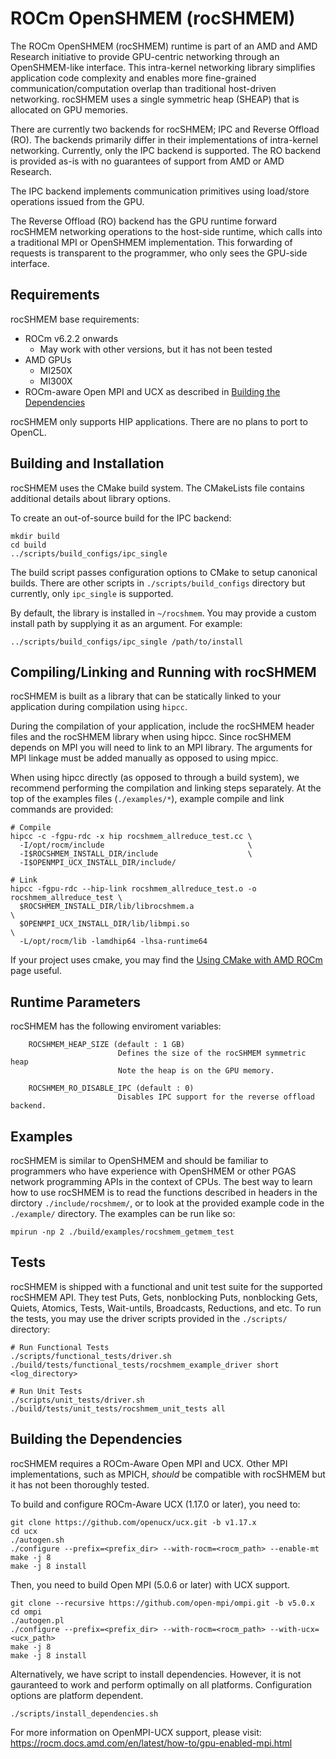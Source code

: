 # ROCm OpenSHMEM (rocSHMEM)

The ROCm OpenSHMEM (rocSHMEM) runtime is part of an AMD and AMD Research
initiative to provide GPU-centric networking through an OpenSHMEM-like interface.
This intra-kernel networking library simplifies application
code complexity and enables more fine-grained communication/computation
overlap than traditional host-driven networking.
rocSHMEM uses a single symmetric heap (SHEAP) that is allocated on GPU memories.

There are currently two backends for rocSHMEM;
IPC and Reverse Offload (RO).
The backends primarily differ in their implementations of intra-kernel networking.
Currently, only the IPC backend is supported.
The RO backend is provided as-is with
no guarantees of support from AMD or AMD Research.

The IPC backend implements communication primitives using load/store operations issued from the GPU.

The Reverse Offload (RO) backend has the GPU runtime forward rocSHMEM networking operations
to the host-side runtime, which calls into a traditional MPI or OpenSHMEM
implementation. This forwarding of requests is transparent to the
programmer, who only sees the GPU-side interface.

## Requirements

rocSHMEM base requirements:
* ROCm v6.2.2 onwards
    *  May work with other versions, but it has not been tested
* AMD GPUs
  * MI250X
  * MI300X
* ROCm-aware Open MPI and UCX as described in
  [Building the Dependencies](#building-the-dependencies)

rocSHMEM only supports HIP applications. There are no plans to port to
OpenCL.

## Building and Installation

rocSHMEM uses the CMake build system. The CMakeLists file contains
additional details about library options.

To create an out-of-source build for the IPC backend:

```
mkdir build
cd build
../scripts/build_configs/ipc_single
```

The build script passes configuration options to CMake to setup canonical builds.
There are other scripts in `./scripts/build_configs`
directory but currently, only `ipc_single` is supported.

By default, the library is installed in `~/rocshmem`. You may provide a
custom install path by supplying it as an argument. For example:

```
../scripts/build_configs/ipc_single /path/to/install
```

## Compiling/Linking and Running with rocSHMEM

rocSHMEM is built as a library that can be statically
linked to your application during compilation using `hipcc`.

During the compilation of your application, include the rocSHMEM header files
and the rocSHMEM library when using hipcc.
Since rocSHMEM depends on MPI you will need to link to an MPI library.
The arguments for MPI linkage must be added manually
as opposed to using mpicc.

When using hipcc directly (as opposed to through a build system), we
recommend performing the compilation and linking steps separately.
At the top of the examples files (`./examples/*`),
example compile and link commands are provided:

```
# Compile
hipcc -c -fgpu-rdc -x hip rocshmem_allreduce_test.cc \
  -I/opt/rocm/include                                \
  -I$ROCSHMEM_INSTALL_DIR/include                    \
  -I$OPENMPI_UCX_INSTALL_DIR/include/

# Link
hipcc -fgpu-rdc --hip-link rocshmem_allreduce_test.o -o rocshmem_allreduce_test \
  $ROCSHMEM_INSTALL_DIR/lib/librocshmem.a                                       \
  $OPENMPI_UCX_INSTALL_DIR/lib/libmpi.so                                        \
  -L/opt/rocm/lib -lamdhip64 -lhsa-runtime64

```

If your project uses cmake,
you may find the
[Using CMake with AMD ROCm](https://rocmdocs.amd.com/en/latest/conceptual/cmake-packages.html)
page useful.

## Runtime Parameters
rocSHMEM has the following enviroment variables:

```
    ROCSHMEM_HEAP_SIZE (default : 1 GB)
                        Defines the size of the rocSHMEM symmetric heap
                        Note the heap is on the GPU memory.

    ROCSHMEM_RO_DISABLE_IPC (default : 0)
                        Disables IPC support for the reverse offload backend.
```

## Examples

rocSHMEM is similar to OpenSHMEM and should be familiar to programmers who
have experience with OpenSHMEM or other PGAS network programming APIs in the
context of CPUs.
The best way to learn how to use rocSHMEM is to read the functions described in
headers in the dirctory `./include/rocshmem/`,
or to look at the provided example code in the `./example/` directory.
The examples can be run like so:

```
mpirun -np 2 ./build/examples/rocshmem_getmem_test
```

## Tests
rocSHMEM is shipped with a functional and unit test suite for the supported rocSHMEM API.
They test Puts, Gets, nonblocking Puts,
nonblocking Gets, Quiets, Atomics, Tests, Wait-untils, Broadcasts, Reductions, and etc.
To run the tests, you may use the driver scripts provided in the `./scripts/` directory:

```
# Run Functional Tests
./scripts/functional_tests/driver.sh ./build/tests/functional_tests/rocshmem_example_driver short <log_directory>

# Run Unit Tests
./scripts/unit_tests/driver.sh ./build/tests/unit_tests/rocshmem_unit_tests all
```

## Building the Dependencies

rocSHMEM requires a ROCm-Aware Open MPI and UCX.
Other MPI implementations, such as MPICH,
_should_ be compatible with rocSHMEM but it has not been thoroughly tested.

To build and configure ROCm-Aware UCX (1.17.0 or later), you need to:

```
git clone https://github.com/openucx/ucx.git -b v1.17.x
cd ucx
./autogen.sh
./configure --prefix=<prefix_dir> --with-rocm=<rocm_path> --enable-mt
make -j 8
make -j 8 install
```

Then, you need to build Open MPI (5.0.6 or later) with UCX support.

```
git clone --recursive https://github.com/open-mpi/ompi.git -b v5.0.x
cd ompi
./autogen.pl
./configure --prefix=<prefix_dir> --with-rocm=<rocm_path> --with-ucx=<ucx_path>
make -j 8
make -j 8 install
```

Alternatively, we have script to install dependencies.
However, it is not gauranteed to work and perform optimally on all platforms.
Configuration options are platform dependent.

```
./scripts/install_dependencies.sh
```

For more information on OpenMPI-UCX support, please visit:
https://rocm.docs.amd.com/en/latest/how-to/gpu-enabled-mpi.html
